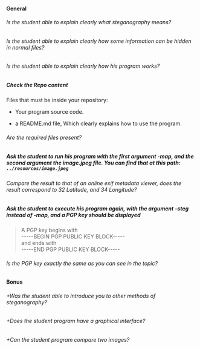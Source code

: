 #### General

###### Is the student able to explain clearly what steganography means?

###### Is the student able to explain clearly how some information can be hidden in normal files?

###### Is the student able to explain clearly how his program works?

##### Check the Repo content

Files that must be inside your repository:

- Your program source code.

- a README.md file, Which clearly explains how to use the program.

###### Are the required files present?

##### Ask the student to run his program with the first argument -map, and the second argument the image.jpeg file. You can find that at this path: `../resources/image.jpeg`

###### Compare the result to that of an online exif metadata viewer, does the result correspond to 32 Latitude, and 34 Longitude?

##### Ask the student to execute his program again, with the argument -steg instead of -map, and a PGP key should be displayed

> A PGP key begins with  
> -----BEGIN PGP PUBLIC KEY BLOCK-----  
> and ends with  
> -----END PGP PUBLIC KEY BLOCK-----

###### Is the PGP key exactly the same as you can see in the topic?

#### Bonus

###### +Was the student able to introduce you to other methods of steganography?

###### +Does the student program have a graphical interface?

###### +Can the student program compare two images?
